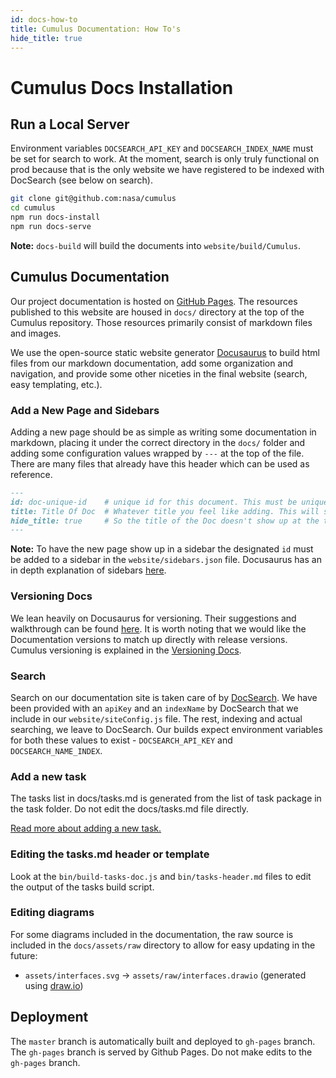 ```yaml
---
id: docs-how-to
title: Cumulus Documentation: How To's
hide_title: true
---
```


# Cumulus Docs Installation

## Run a Local Server

Environment variables `DOCSEARCH_API_KEY` and `DOCSEARCH_INDEX_NAME` must be set for search to work. At the moment, search is only truly functional on prod because that is the only website we have registered to be indexed with DocSearch (see below on search).

```sh
git clone git@github.com:nasa/cumulus
cd cumulus
npm run docs-install
npm run docs-serve
```

**Note:** `docs-build` will build the documents into `website/build/Cumulus`.

## Cumulus Documentation

Our project documentation is hosted on [GitHub Pages](https://pages.github.com/). The resources published to this website are housed in `docs/` directory at the top of the Cumulus repository. Those resources primarily consist of markdown files and images.

We use the open-source static website generator [Docusaurus](https://docusaurus.io) to build html files from our markdown documentation, add some organization and navigation, and provide some other niceties in the final website (search, easy templating, etc.).

### Add a New Page and Sidebars

Adding a new page should be as simple as writing some documentation in markdown, placing it under the correct directory in the `docs/` folder and adding some configuration values wrapped by `---` at the top of the file. There are many files that already have this header which can be used as reference.

```markdown
---
id: doc-unique-id    # unique id for this document. This must be unique accross ALL documentation under docs/
title: Title Of Doc  # Whatever title you feel like adding. This will show up as the index to this page on the sidebar.
hide_title: true     # So the title of the Doc doesn't show up at the top of the webpage (generally we already have the title written as h1 in the documentation).
---
```

**Note:** To have the new page show up in a sidebar the designated `id` must be added to a sidebar in the `website/sidebars.json` file. Docusaurus has an in depth explanation of sidebars [here](https://docusaurus.io/docs/en/navigation).

### Versioning Docs

We lean heavily on Docusaurus for versioning. Their suggestions and walkthrough can be found [here](https://docusaurus.io/docs/en/versioning). It is worth noting that we would like the Documentation versions to match up directly with release versions. Cumulus versioning is explained in the [Versioning Docs](https://github.com/nasa/cumulus/tree/master/docs/development/release.md).

### Search

Search on our documentation site is taken care of by [DocSearch](https://community.algolia.com/docsearch/). We have been provided with an `apiKey` and an `indexName` by DocSearch that we include in our `website/siteConfig.js` file. The rest, indexing and actual searching, we leave to DocSearch. Our builds expect environment variables for both these values to exist - `DOCSEARCH_API_KEY` and `DOCSEARCH_NAME_INDEX`.

### Add a new task

The tasks list in docs/tasks.md is generated from the list of task package in the task folder. Do not edit the docs/tasks.md file directly.

[Read more about adding a new task.](adding-a-task.md)

### Editing the tasks.md header or template

Look at the `bin/build-tasks-doc.js` and `bin/tasks-header.md` files to edit the output of the tasks build script.

### Editing diagrams

For some diagrams included in the documentation, the raw source is included in the `docs/assets/raw` directory to allow for easy updating in the future:

- `assets/interfaces.svg` -> `assets/raw/interfaces.drawio` (generated using [draw.io](https://www.draw.io/))

## Deployment

The `master` branch is automatically built and deployed to `gh-pages` branch. The `gh-pages` branch is served by Github Pages. Do not make edits to the `gh-pages` branch.
